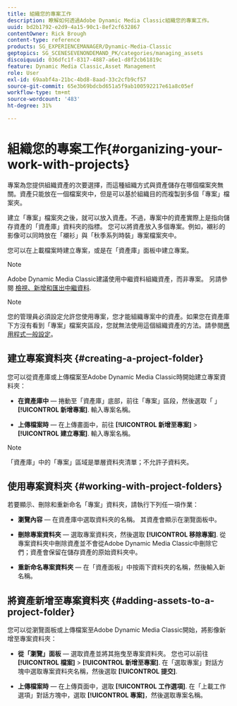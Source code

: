 ```yaml
---
title: 組織您的專案工作
description: 瞭解如何透過Adobe Dynamic Media Classic組織您的專案工作。
uuid: bd2b1792-e2d9-4a15-90c1-8ef2cf632867
contentOwner: Rick Brough
content-type: reference
products: SG_EXPERIENCEMANAGER/Dynamic-Media-Classic
geptopics: SG_SCENESEVENONDEMAND_PK/categories/managing_assets
discoiquuid: 036dfc1f-8317-4887-a6e1-d8f2cb61819c
feature: Dynamic Media Classic,Asset Management
role: User
exl-id: 69aabf4a-21bc-4bd8-8aad-33c2cfb9cf57
source-git-commit: 65e3b69bdcbd651a5f9ab100592217e61a8c05ef
workflow-type: tm+mt
source-wordcount: '483'
ht-degree: 31%

---
```


# 組織您的專案工作{#organizing-your-work-with-projects}

專案為您提供組織資產的次要選擇，而這種組織方式與資產儲存在哪個檔案夾無關。資產只能放在一個檔案夾中，但是可以基於組織目的而複製到多個「專案」檔案夾。

建立「專案」檔案夾之後，就可以放入資產。不過，專案中的資產實際上是指向儲存資產的「資產庫」資料夾的指標。 您可以將資產放入多個專案。例如，襯衫的影像可以同時放在「襯衫」與「秋季系列時裝」專案檔案夾中。

您可以在上載檔案時建立專案，或是在「資產庫」面板中建立專案。

>[!NOTE]
>
>Adobe Dynamic Media Classic建議使用中繼資料組織資產，而非專案。 另請參閱 [檢視、新增和匯出中繼資料](viewing-adding-exporting-metadata.md).

>[!NOTE]
>
>您的管理員必須設定允許您使用專案，您才能組織專案中的資產。如果您在資產庫下方沒有看到「專案」檔案夾區段，您就無法使用這個組織資產的方法。請參閱[應用程式一般設定](application-setup.md#general-settings)。

## 建立專案資料夾 {#creating-a-project-folder}

您可以從資產庫或上傳檔案至Adobe Dynamic Media Classic時開始建立專案資料夾：

* **在資產庫中**  — 捲動至「資產庫」底部，前往「專案」區段，然後選取「 」 **[!UICONTROL 新增專案]**. 輸入專案名稱。

* **上傳檔案時**  — 在上傳畫面中，前往 **[!UICONTROL 新增至專案]** > **[!UICONTROL 建立專案]**. 輸入專案名稱。

>[!NOTE]
>
>「資產庫」中的「專案」區域是單層資料夾清單；不允許子資料夾。

## 使用專案資料夾 {#working-with-project-folders}

若要顯示、刪除和重新命名「專案」資料夾，請執行下列任一項作業：

* **瀏覽內容**  — 在資產庫中選取資料夾的名稱。 其資產會顯示在瀏覽面板中。

* **刪除專案資料夾**  — 選取專案資料夾，然後選取 **[!UICONTROL 移除專案]**. 從專案資料夾中刪除資產並不會從Adobe Dynamic Media Classic中刪除它們；資產會保留在儲存資產的原始資料夾中。

* **重新命名專案資料夾**  — 在「資產面板」中按兩下資料夾的名稱，然後輸入新名稱。

## 將資產新增至專案資料夾 {#adding-assets-to-a-project-folder}

您可以從瀏覽面板或上傳檔案至Adobe Dynamic Media Classic開始，將影像新增至專案資料夾：

* **從「瀏覽」面板**  — 選取資產並將其拖曳至專案資料夾。 您也可以前往 **[!UICONTROL 檔案]** > **[!UICONTROL 新增至專案]**. 在「選取專案」對話方塊中選取專案資料夾名稱，然後選取 **[!UICONTROL 提交]**.

* **上傳檔案時**  — 在上傳頁面中，選取 **[!UICONTROL 工作選項]**. 在「上載工作選項」對話方塊中，選取 **[!UICONTROL 專案]**，然後選取專案名稱。
